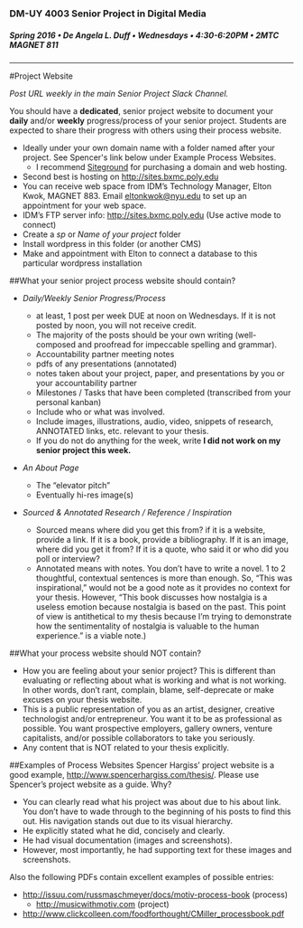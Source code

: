 ### DM-UY 4003 Senior Project in Digital Media
##### Spring 2016 • De Angela L. Duff • Wednesdays • 4:30-6:20PM • 2MTC MAGNET 811 

---
#Project Website

*Post URL weekly in the main Senior Project Slack Channel.*

You should have a **dedicated**, senior project website to document your **daily** and/or **weekly** progress/process of your senior project. Students are expected to share their progress with others using their process website.
* Ideally under your own domain name with a folder named after your project. See Spencer's link below under Example Process Websites. 
    * I recommend [Siteground](http://siteground.com) for purchasing a domain and web hosting.
* Second best is hosting on http://sites.bxmc.poly.edu
 * You can receive web space from IDM’s Technology Manager, Elton Kwok, MAGNET 883. Email eltonkwok@nyu.edu to set up an appointment for your web space.
 * IDM’s FTP server info: http://sites.bxmc.poly.edu (Use active mode to connect)
 * Create a *sp* or *Name of your project* folder
 * Install wordpress in this folder (or another CMS)
 * Make and appointment with Elton to connect a database to this particular wordpress installation



##What your senior project process website should contain?
* *Daily/Weekly Senior Progress/Process*
  * at least, 1 post per week DUE at noon on Wednesdays. If it is not posted by noon, you will not receive credit. 
  * The majority of the posts should be your own writing (well-composed and proofread for impeccable spelling and grammar).
  * Accountability partner meeting notes
  * pdfs of any presentations (annotated)
  * notes taken about your project, paper, and presentations by you or your accountability partner
  * Milestones / Tasks that have been completed (transcribed from your personal kanban)
  * Include who or what was involved.
  * Include images, illustrations, audio, video, snippets of research, ANNOTATED links, etc. relevant to your thesis. 
  * If you do not do anything for the week, write **I did not work on my senior project this week.**


* *An About Page*
  * The “elevator pitch” 
  * Eventually hi-res image(s)


* *Sourced & Annotated Research / Reference / Inspiration* 
  * Sourced means where did you get this from? if it is a website, provide a link. If it is a book, provide a bibliography. If it is an image, where did you get it from? If it is a quote, who said it or who did you poll or interview?
  * Annotated means with notes. You don’t have to write a novel. 1 to 2 thoughtful, contextual sentences is more than enough. So, “This was inspirational,” would not be a good note as it provides no context for your thesis. However, “This book discusses how nostalgia is a useless emotion because nostalgia is based on the past. This point of view is antithetical to my thesis because I’m trying to demonstrate how the sentimentality of nostalgia is valuable to the human experience.” is a viable note.)


##What your process website should NOT contain?
* How you are feeling about your senior project? This is different than evaluating or reflecting about what is working and what is not working. In other words, don’t rant, complain, blame, self-deprecate or make excuses on your thesis website. 
* This is a public representation of you as an artist, designer, creative technologist and/or entrepreneur. You want it to be as professional as possible. You want prospective employers, gallery owners, venture capitalists, and/or possible collaborators to take you seriously.
* Any content that is NOT related to your thesis explicitly.


##Examples of Process Websites
Spencer Hargiss’ project website is a good example, http://www.spencerhargiss.com/thesis/. Please use Spencer’s project website as a guide. Why?  
* You can clearly read what his project was about due to his about link. You don’t have to wade through to the beginning of his posts to find this out. His navigation stands out due to its visual hierarchy.
* He explicitly stated what he did, concisely and clearly.
* He had visual documentation (images and screenshots). 
* However, most importantly, he had supporting text for these images and screenshots.

Also the following PDFs contain excellent examples of possible entries:
* http://issuu.com/russmaschmeyer/docs/motiv-process-book (process)
  * http://musicwithmotiv.com (project)
* http://www.clickcolleen.com/foodforthought/CMiller_processbook.pdf





